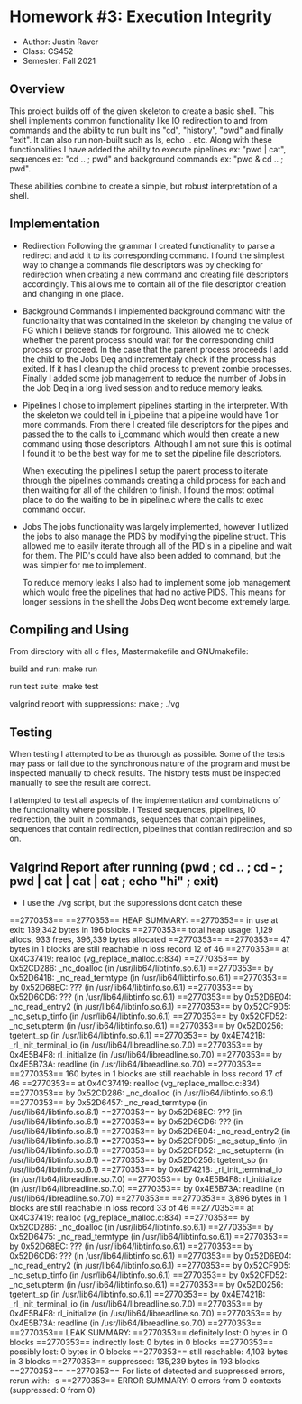 # Homework #3: Execution Integrity

* Author: Justin Raver
* Class: CS452 
* Semester: Fall 2021

## Overview

This project builds off of the given skeleton to create a basic shell. This shell implements
common functionality like IO redirection to and from commands and the ability to run built ins
"cd", "history", "pwd" and finally "exit". It can also run non-built such as ls, echo .. etc. 
Along with these functionalities I have added the ability to execute pipelines ex: "pwd | cat",
sequences ex: "cd .. ; pwd" and background commands ex: "pwd & cd .. ; pwd".

These abilities combine to create a simple, but robust interpretation of a shell.

## Implementation

* Redirection 
    Following the grammar I created functionality to parse a redirect and add it to its corresponding 
    command. I found the simplest way to change a commands file descriptors was by checking for 
    redirection when creating a new command and creating file descriptors accordingly. This allows me 
    to contain all of the file descriptor creation and changing in one place.
  
* Background Commands
    I implemented background command with the functionality that was contained in the skeleton by 
    changing the value of FG which I believe stands for forground. This allowed me to check whether
    the parent process should wait for the corresponding child process or proceed. In the case that 
    the parent process proceeds I add the child to the Jobs Deq and incrementaly check if the process
    has exited. If it has I cleanup the child process to prevent zombie processes. Finally I added some
    job management to reduce the number of Jobs in the Job Deq in a long lived session and to reduce
    memory leaks.

* Pipelines
    I chose to implement pipelines starting in the interpreter. With the skeleton we could tell in
    i_pipeline that a pipeline would have 1 or more commands. From there I created file descriptors 
    for the pipes and passed the to the calls to i_command which would then create a new command using
    those descriptors. Although I am not sure this is optimal I found it to be the best way for me 
    to set the pipeline file descriptors.

    When executing the pipelines I setup the parent process to iterate through the pipelines commands
    creating a child process for each and then waiting for all of the children to finish. I found the 
    most optimal place to do the waiting to be in pipeline.c where the calls to exec  command occur.
* Jobs
    The jobs functionality was largely implemented, however I utilized the jobs to also manage the 
    PIDS by modifying the pipeline struct. This allowed me to easily iterate through all of the PID's
    in a pipeline and wait for them. The PID's could have also been added to command, but the was 
    simpler for me to implement. 

    To reduce memory leaks I also had to implement some job management which would free the pipelines
    that had no active PIDS. This means for longer sessions in the shell the Jobs Deq wont become 
    extremely large. 

## Compiling and Using

From directory with all c files, Mastermakefile and GNUmakefile:

build and run: make run

run test suite: make test

valgrind report with suppressions: make ; ./vg

## Testing

When testing I attempted to be as thurough as possible. Some of the tests may pass or fail due to the
synchronous nature of the program and must be inspected manually to check results. The history tests
must be inspected manually to see the result are correct.

I attempted to test all aspects of the implementation and combinations of the functionality where
possible. I Tested sequences, pipelines, IO redirection, the built in commands, sequences that contain 
pipelines, sequences that contain redirection, pipelines that contian redirection and so on.
## Valgrind Report after running (pwd ; cd .. ; cd - ; pwd | cat | cat | cat ; echo "hi" ; exit)
* I use the ./vg script, but the suppressions dont catch these
  
==2770353== 
==2770353== HEAP SUMMARY:
==2770353==     in use at exit: 139,342 bytes in 196 blocks
==2770353==   total heap usage: 1,129 allocs, 933 frees, 396,339 bytes allocated
==2770353== 
==2770353== 47 bytes in 1 blocks are still reachable in loss record 12 of 46
==2770353==    at 0x4C37419: realloc (vg_replace_malloc.c:834)
==2770353==    by 0x52CD286: _nc_doalloc (in /usr/lib64/libtinfo.so.6.1)
==2770353==    by 0x52D641B: _nc_read_termtype (in /usr/lib64/libtinfo.so.6.1)
==2770353==    by 0x52D68EC: ??? (in /usr/lib64/libtinfo.so.6.1)
==2770353==    by 0x52D6CD6: ??? (in /usr/lib64/libtinfo.so.6.1)
==2770353==    by 0x52D6E04: _nc_read_entry2 (in /usr/lib64/libtinfo.so.6.1)
==2770353==    by 0x52CF9D5: _nc_setup_tinfo (in /usr/lib64/libtinfo.so.6.1)
==2770353==    by 0x52CFD52: _nc_setupterm (in /usr/lib64/libtinfo.so.6.1)
==2770353==    by 0x52D0256: tgetent_sp (in /usr/lib64/libtinfo.so.6.1)
==2770353==    by 0x4E7421B: _rl_init_terminal_io (in /usr/lib64/libreadline.so.7.0)
==2770353==    by 0x4E5B4F8: rl_initialize (in /usr/lib64/libreadline.so.7.0)
==2770353==    by 0x4E5B73A: readline (in /usr/lib64/libreadline.so.7.0)
==2770353== 
==2770353== 160 bytes in 1 blocks are still reachable in loss record 17 of 46
==2770353==    at 0x4C37419: realloc (vg_replace_malloc.c:834)
==2770353==    by 0x52CD286: _nc_doalloc (in /usr/lib64/libtinfo.so.6.1)
==2770353==    by 0x52D6457: _nc_read_termtype (in /usr/lib64/libtinfo.so.6.1)
==2770353==    by 0x52D68EC: ??? (in /usr/lib64/libtinfo.so.6.1)
==2770353==    by 0x52D6CD6: ??? (in /usr/lib64/libtinfo.so.6.1)
==2770353==    by 0x52D6E04: _nc_read_entry2 (in /usr/lib64/libtinfo.so.6.1)
==2770353==    by 0x52CF9D5: _nc_setup_tinfo (in /usr/lib64/libtinfo.so.6.1)
==2770353==    by 0x52CFD52: _nc_setupterm (in /usr/lib64/libtinfo.so.6.1)
==2770353==    by 0x52D0256: tgetent_sp (in /usr/lib64/libtinfo.so.6.1)
==2770353==    by 0x4E7421B: _rl_init_terminal_io (in /usr/lib64/libreadline.so.7.0)
==2770353==    by 0x4E5B4F8: rl_initialize (in /usr/lib64/libreadline.so.7.0)
==2770353==    by 0x4E5B73A: readline (in /usr/lib64/libreadline.so.7.0)
==2770353== 
==2770353== 3,896 bytes in 1 blocks are still reachable in loss record 33 of 46
==2770353==    at 0x4C37419: realloc (vg_replace_malloc.c:834)
==2770353==    by 0x52CD286: _nc_doalloc (in /usr/lib64/libtinfo.so.6.1)
==2770353==    by 0x52D6475: _nc_read_termtype (in /usr/lib64/libtinfo.so.6.1)
==2770353==    by 0x52D68EC: ??? (in /usr/lib64/libtinfo.so.6.1)
==2770353==    by 0x52D6CD6: ??? (in /usr/lib64/libtinfo.so.6.1)
==2770353==    by 0x52D6E04: _nc_read_entry2 (in /usr/lib64/libtinfo.so.6.1)
==2770353==    by 0x52CF9D5: _nc_setup_tinfo (in /usr/lib64/libtinfo.so.6.1)
==2770353==    by 0x52CFD52: _nc_setupterm (in /usr/lib64/libtinfo.so.6.1)
==2770353==    by 0x52D0256: tgetent_sp (in /usr/lib64/libtinfo.so.6.1)
==2770353==    by 0x4E7421B: _rl_init_terminal_io (in /usr/lib64/libreadline.so.7.0)
==2770353==    by 0x4E5B4F8: rl_initialize (in /usr/lib64/libreadline.so.7.0)
==2770353==    by 0x4E5B73A: readline (in /usr/lib64/libreadline.so.7.0)
==2770353== 
==2770353== LEAK SUMMARY:
==2770353==    definitely lost: 0 bytes in 0 blocks
==2770353==    indirectly lost: 0 bytes in 0 blocks
==2770353==      possibly lost: 0 bytes in 0 blocks
==2770353==    still reachable: 4,103 bytes in 3 blocks
==2770353==         suppressed: 135,239 bytes in 193 blocks
==2770353== 
==2770353== For lists of detected and suppressed errors, rerun with: -s
==2770353== ERROR SUMMARY: 0 errors from 0 contexts (suppressed: 0 from 0)